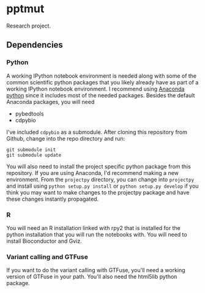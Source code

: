 pptmut
======

Research project.

## Dependencies

### Python

A working IPython notebook environment is needed along with some of the common
scientific python packages that you likely already have as part of a working
IPython notebook environment. I recommend using 
[Anaconda python](https://store.continuum.io/cshop/anaconda/) since it includes
most of the needed packages. Besides the default Anaconda packages, you will 
need

* pybedtools
* cdpybio


I've included `cdpybio` as a submodule. After cloning this repository from
Github, change into the repo directory and run:

	git submodule init
	git submodule update

You will also need to install the project specific python package from this
repository. If you are using Anaconda, I'd recommend making a new environment.
From the `projectpy` directory, you can change into `projectpy` and install
using `python setup.py install` or `python setup.py develop` if you think you
may want to make changes to the projectpy package and have these changes
instantly propagated.

### R

You will need an R installation linked with rpy2 that is installed for the
python installation that you will run the notebooks with. You will need to
install Bioconductor and Gviz.

### Variant calling and GTFuse

If you want to do the variant calling with GTFuse, you'll need a working
version of GTFuse in your path. You'll also need the html5lib python package.
